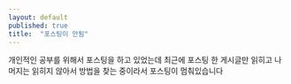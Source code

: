 ```yaml
---
layout: default
published: true
title:  "포스팅이 안됨"
---
```


개인적인 공부를 위해서 포스팅을 하고 있었는데 최근에 포스팅 한 게시글만 읽히고
나머지는 읽히지 않아서 방법을 찾는 중이라서 포스팅이 멈춰있습니다
